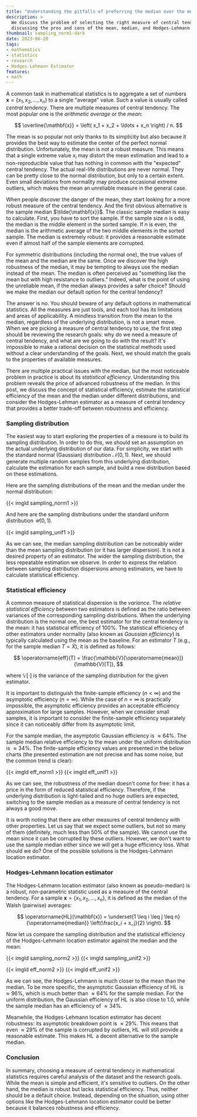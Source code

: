 ```yaml
---
title: "Understanding the pitfalls of preferring the median over the mean"
description: >
  We discuss the problem of selecting the right measure of central tendency in statistical analysis,
  discussing the pros and cons of the mean, median, and Hodges-Lehmann estimator
thumbnail: sampling_norm1-dark
date: 2023-06-20
tags:
- mathematics
- statistics
- research
- Hodges-Lehmann Estimator
features:
- math
---
```


A common task in mathematical statistics is to aggregate a set of numbers $\mathbf{x} = \{ x_1, x_2, \ldots, x_n \}$
  to a single "average" value.
Such a value is usually called *central tendency*.
There are multiple measures of central tendency.
The most popular one is the *arithmetic average* or the *mean*:

$$
\overline{\mathbf{x}} = \left( x_1 + x_2 + \ldots + x_n \right) / n.
$$

The mean is so popular not only thanks to its simplicity but also
  because it provides the best way to estimate the center of the perfect normal distribution.
Unfortunately, the mean is not a robust measure.
This means that a single extreme value $x_i$ may distort the mean estimation and
  lead to a non-reproducible value that has nothing in common with the "expected" central tendency.
The actual real-life distributions are never normal.
They can be pretty close to the normal distribution, but only to a certain extent.
Even small deviations from normality may produce occasional extreme outliers,
  which makes the mean an unreliable measure in the general case.

When people discover the danger of the mean, they start looking for a more robust measure of the central tendency.
And the first obvious alternative is the sample median $\tilde{\mathbf{x}}$.
The classic sample median is easy to calculate.
First, you have to sort the sample.
If the sample size $n$ is odd, the median is the middle element in the sorted sample.
If $n$ is even, the median is the arithmetic average of the two middle elements in the sorted sample.
The median is extremely robust: it provides a reasonable estimate
  even if almost half of the sample elements are corrupted.

For symmetric distributions (including the normal one), the true values of the mean and the median are the same.
Once we discover the high robustness of the median, it may be tempting to always use the median instead of the mean.
The median is often perceived as "something like the mean but with high resistance to outliers."
Indeed, what is the point of using the unreliable mean, if the median always provides a safer choice?
Should we make the median our default option for the central tendency?

The answer is no.
You should beware of any default options in mathematical statistics.
All the measures are just tools, and each tool has its limitations and areas of applicability.
A mindless transition from the mean to the median, regardless of the underlying distribution, is not a smart move.
When we are picking a measure of central tendency to use,
  the first step should be reviewing the research goals:
  why do we need a measure of central tendency, and what are we going to do with the result?
It's impossible to make a rational decision on the statistical methods used without a clear understanding of the goals.
Next, we should match the goals to the properties of available measures.

There are multiple practical issues with the median,
  but the most noticeable problem in practice is about its *statistical efficiency*.
Understanding this problem reveals the price of advanced robustness of the median.
In this post, we discuss the concept of statistical efficiency,
  estimate the statistical efficiency of the mean and the median under different distributions,
  and consider the Hodges-Lehman estimator as a measure of central tendency
  that provides a better trade-off between robustness and efficiency.

<!--more-->

### Sampling distribution

The easiest way to start exploring the properties of a measure is to build its sampling distribution.
In order to do this, we should set an assumption on the actual underlying distribution of our data.
For simplicity, we start with the standard normal (Gaussian) distribution $\mathcal{N}(0, 1)$.
Next, we should generate multiple random samples from this underlying distribution,
  calculate the estimation for each sample,
  and build a new distribution based on these estimations.

Here are the sampling distributions of the mean and the median under the normal distribution:

{{< imgld sampling_norm1 >}}

And here are the sampling distributions under the standard uniform distribution $\mathcal{U}(0, 1)$.

{{< imgld sampling_unif1 >}}

As we can see, the median sampling distribution can be noticeably wider than the mean sampling distribution
  (or it has larger dispersion).
It is not a desired property of an estimator.
The wider the sampling distribution, the less repeatable estimation we observe.
In order to express the relation between sampling distribution dispersions among estimators,
  we have to calculate statistical efficiency.

### Statistical efficiency

A common measure of statistical dispersion is the *variance*.
The *relative statistical efficiency* between two estimators is defined as the ratio
  between variances of the corresponding sampling distributions.
When the underlying distribution is the normal one,
  the best estimator for the central tendency is the mean:
  it has statistical efficiency of $100\%$.
The statistical efficiency of other estimators under normality (also known as *Gaussian efficiency*)
  is typically calculated using the mean as the baseline.
For an estimator $T$ (e.g., for the sample median $T=\tilde{X}$), it is defined as follows:

$$
\operatorname{eff}(T) = \frac{\mathbb{V}[\operatorname{mean}]}{\mathbb{V}[T]},
$$

where $\mathbb{V}[\cdot]$ is the variance of the sampling distribution for the given estimator.

It is important to distinguish the finite-sample efficiency ($n < \infty$) and the asymptotic efficiency ($n = \infty$).
While the case of $n = \infty$ is practically impossible,
  the asymptotic efficiency provides an acceptable efficiency approximation for large samples.
However, when we consider small samples, it is important to consider the finite-sample efficiency separately
  since it can noticeably differ from its asymptotic limit.

For the sample median, the asymptotic Gaussian efficiency is $\approx 64\%$.
The sample median relative efficiency to the mean under the uniform distribution is $\approx 34\%$.
The finite-sample efficiency values are presented in the below charts
  (the presented estimation are not precise and has some noise, but the common trend is clear):

{{< imgld eff_norm1 >}}
{{< imgld eff_unif1 >}}

As we can see, the robustness of the median doesn't come for free:
  it has a price in the form of reduced statistical efficiency.
Therefore, if the underlying distribution is light-tailed and no huge outliers are expected,
  switching to the sample median as a measure of central tendency is not always a good move.

It is worth noting that there are other measures of central tendency with other properties.
Let us say that we expect some outliers, but not so many of them (definitely, much less than $50\%$ of the sample).
We cannot use the mean since it can be corrupted by these outliers.
However, we don't want to use the sample median either since we will get a huge efficiency loss.
What should we do?
One of the possible solutions is the Hodges-Lehmann location estimator.

### Hodges-Lehmann location estimator

The Hodges-Lehmann location estimator (also known as pseudo-median) is a robust, non-parametric statistic
  used as a measure of the central tendency.
For a sample $\mathbf{x} = \{ x_1, x_2, \ldots, x_n \}$, it is defined as the median of the Walsh (pairwise) averages:

$$
\operatorname{HL}(\mathbf{x}) =
  \underset{1 \leq i \leq j \leq n}{\operatorname{median}} \left(\frac{x_i + x_j}{2} \right).
$$

Now let us compare the sampling distribution and the statistical efficiency of the Hodges-Lehmann location estimator
  against the median and the mean:

{{< imgld sampling_norm2 >}}
{{< imgld sampling_unif2 >}}

{{< imgld eff_norm2 >}}
{{< imgld eff_unif2 >}}

As we can see, the Hodges-Lehmann is much closer to the mean than the median.
To be more specific, the asymptotic Gaussian efficiency of $\operatorname{HL}$ is $\approx 96\%$,
  which is much better than $\approx 64\%$ for the sample median.
For the uniform distribution, the Gaussian efficiency of $\operatorname{HL}$ is also close to $1.0$,
  while the sample median has an efficiency of $\approx 34\%$.

Meanwhile, the Hodges-Lehmann location estimator has decent robustness:
  its asymptotic breakdown point is $\approx 29\%$.
This means that even $\approx 29\%$ of the sample is corrupted by outliers,
  $\operatorname{HL}$ will still provide a reasonable estimate.
This makes $\operatorname{HL}$ a decent alternative to the sample median.

### Conclusion

In summary, choosing a measure of central tendency in mathematical statistics requires
  careful analysis of the dataset and the research goals.
While the mean is simple and efficient, it's sensitive to outliers.
On the other hand, the median is robust but lacks statistical efficiency.
Thus, neither should be a default choice.
Instead, depending on the situation, using other options like the Hodges-Lehmann location estimator
  could be better because it balances robustness and efficiency.
